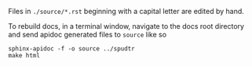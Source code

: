 Files in `./source/*.rst` beginning with a capital letter are edited
by hand.

To rebuild docs, in a terminal window, navigate to the docs root
directory and send apidoc generated files to `source` like so

```
sphinx-apidoc -f -o source ../spudtr
make html
```

